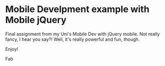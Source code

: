 # Mobile Develpment example with Mobile jQuery

Final assignment from my Uni's  Mobile Dev with jQuery mobile. Not really fancy, I hear you say?! Well, it's really powerful and fun, though.

Enjoy!

Fab
